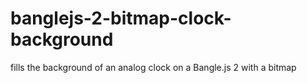# banglejs-2-bitmap-clock-background
 fills the background of an analog clock on a Bangle.js 2 with a bitmap
